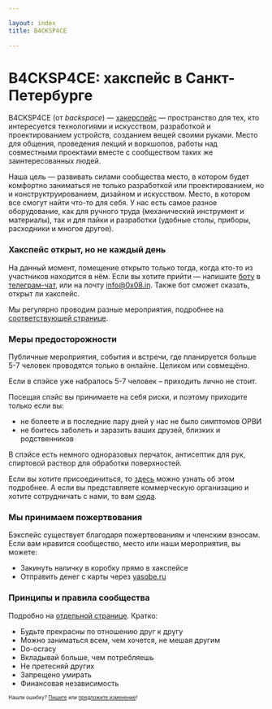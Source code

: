 ```yaml
---

layout: index
title: B4CKSP4CE

---
```


# B4CKSP4CE: хакспейс в Санкт-Петербурге
B4CKSP4CE (от *backspace*) — [хакерспейс](https://ru.wikipedia.org/wiki/%D0%A5%D0%B0%D0%BA%D0%B5%D1%80%D1%81%D0%BF%D0%B5%D0%B9%D1%81) — пространство для тех, кто интересуется технологиями и искусством, разработкой и проектированием устройств, созданием вещей своими руками. Место для общения, проведения лекций и воркшопов, работы над совместными проектами вместе с сообществом таких же заинтересованных людей.

Наша цель — развивать силами сообщества место, в котором будет комфортно заниматься не только разработкой или проектированием, но и конструктруированием, дизайном и искусством. Место, в котором все смогут найти что-то для себя. У нас есть самое разное оборудование, как для ручного труда (механический инструмент и материалы), так и для пайки и разработки (удобные столы, приборы, расходники и многое другое).


### Хакспейс открыт, но не каждый день
На данный момент, помещение открыто только тогда, когда кто-то из участников находится в нём. Если вы хотите прийти — напишите [боту](tg://resolve/?domain=@b4cksp4ce_bot) в [телеграм-чат](tg://resolve/?domain=backspace_chat), или на почту [info@0x08.in](mailto:info@0x08.in). Также бот сможет сказать, открыт ли хакспейс.

Мы регулярно проводим разные мероприятия, подробнее на [соответствующей странице](/events).

### Меры предосторожности

Публичные мероприятия, события и встречи, где планируется больше 5-7 человек проводятся только в онлайне. Целиком или совмещёно.

Если в спэйсе уже набралось 5-7 человек – приходить лично не стоит.

Посещая спэйс вы принимаете на себя риски, и поэтому приходите только если вы:

* не болеете и в последние пару дней у нас не было симптомов ОРВИ
* не боитесь заболеть и заразить ваших друзей, близких и родственников

В спэйсе есть немного одноразовых перчаток, антисептик для рук, спиртовой раствор для обработки поверхностей. 

Если вы хотите присоединиться, то [здесь](/participants.html) можно узнать об этом подробнее. А если вы представляете коммерческую организацию и хотите сотрудничать с нами, то вам [сюда](/partnership.html).

### Мы принимаем пожертвования
Бэкспейс существует благодаря пожертвованиям и членским взносам. Если вам нравится сообщество, место или наши мероприятия, вы можете:
* Закинуть наличку в коробку прямо в хакспейсе
* Отправить денег с карты через [yasobe.ru](https://yasobe.ru/na/b4cksp4ce)

### Принципы и правила сообщества
Подробно на [отдельной странице](/principles-rules.html). Кратко:

* Будьте прекрасны по отношению друг к другу
* Можно заниматься всем, чем хочется, не мешая другим
* Do-ocracy
* Вкладывай больше, чем потребляешь
* Не претесняй других
* Запрещено умирать
* Финансовая независимость


<sub><sup>Нашли ошибку? [Пишите](mailto:info@0x08.in) или [предложите изменение](https://github.com/b4ck5p4c3/0x08.in)!</sup></sub>
